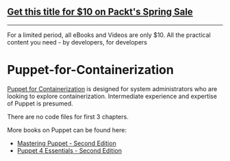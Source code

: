 ## [Get this title for $10 on Packt's Spring Sale](https://www.packt.com/B05201?utm_source=github&utm_medium=packt-github-repo&utm_campaign=spring_10_dollar_2022)
-----
For a limited period, all eBooks and Videos are only $10. All the practical content you need \- by developers, for developers

# Puppet-for-Containerization

[Puppet for Containerization](https://www.packtpub.com/networking-and-servers/puppet-containerization?utm_source=github&utm_medium=repository&utm_campaign=9781785883286) is designed for system administrators who are looking to explore containerization. Intermediate experience and expertise of Puppet is presumed.

There are no code files for first 3 chapters.

More books on Puppet can be found here:

* [Mastering Puppet - Second Edition](https://www.packtpub.com/networking-and-servers/mastering-puppet-second-edition?utm_source=github&utm_medium=related&utm_campaign=9781785888106)
* [Puppet 4 Essentials - Second Edition](https://www.packtpub.com/networking-and-servers/puppet-4-essentials-second-edition?utm_source=github&utm_medium=related&utm_campaign=9781785881107
)
